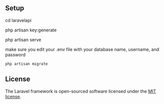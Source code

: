 ## Setup

cd laravelapi

php artisan key:generate

php artisan serve

make sure you edit your .env file with your database name, username, and password

<code>php artisan migrate</code>


## License

The Laravel framework is open-sourced software licensed under the [MIT license](https://opensource.org/licenses/MIT).
